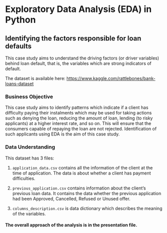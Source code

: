# Exploratory Data Analysis (EDA) in Python
## Identifying the factors responsible for loan defaults

This case study aims to understand the driving factors (or driver variables) behind loan default, that is, the variables which are strong indicators of default.  

The dataset is available here: https://www.kaggle.com/rattlebones/bank-loans-dataset

### Business Objective

This case study aims to identify patterns which indicate if a client has difficulty paying their instalments which may be used for taking actions such as denying the loan, reducing the amount of loan, lending (to risky applicants) at a higher interest rate, and so on. This will ensure that the consumers capable of repaying the loan are not rejected. Identification of such applicants using EDA is the aim of this case study.

### Data Understanding
This dataset has 3 files: 

1. `application_data.csv`  contains all the information of the client at the time of application.
The data is about whether a client has payment difficulties.


2. `previous_application.csv` contains information about the client’s previous loan data. It contains the data whether the previous application had been Approved, Cancelled, Refused or Unused offer.


3. `columns_description.csv` is data dictionary which describes the meaning of the variables.


#### The overall approach of the analysis is in the presentation file.
